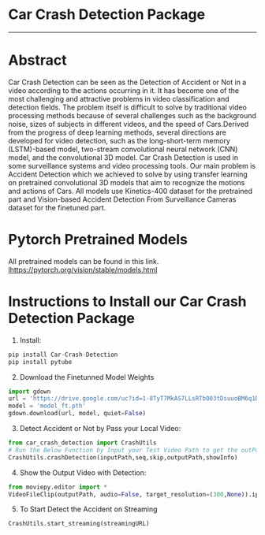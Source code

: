 
 

<h1 color="green"><b>Car Crash Detection Package</b></h1>

---

<h1 color="green"><b>Abstract</b></h1>
<p>Car Crash Detection can be seen as the Detection of Accident or Not in a video according to the actions occurring in it. It has
become one of the most challenging and attractive problems in video classification and detection fields.
The problem itself is difficult to solve by traditional video processing methods because of several challenges such as
the background noise, sizes of subjects in different videos, and the speed of Cars.Derived from the progress of
deep learning methods, several directions are developed for video detection, such as the
long-short-term memory (LSTM)-based model, two-stream convolutional neural network (CNN) model, and the convolutional 3D model.
Car Crash Detection is used in some surveillance systems and video processing tools.
Our main problem is Accident Detection which we achieved to solve by using transfer learning on pretrained convolutional 3D models
that aim to recognize the motions and actions of Cars.
All models use Kinetics-400 dataset for the pretrained part and Vision-based Accident Detection From Surveillance Cameras dataset
for the finetuned part.</p>


<h1 color="green"><b>Pytorch Pretrained Models</b></h1>
<p>All pretrained models can be found in this link.
 <a href="https://pytorch.org/vision/stable/models.html">lhttps://pytorch.org/vision/stable/models.html</a></p>


<h1 color="green"><b>Instructions to Install our Car Crash Detection Package</b></h1>


1. Install:

```python
pip install Car-Crash-Detection
pip install pytube
```

2. Download the Finetunned Model Weights

```python
import gdown
url = 'https://drive.google.com/uc?id=1-8TyT7MkAS7LLsRTbO03tDsuuoBM6q1D'
model = 'model_ft.pth'
gdown.download(url, model, quiet=False)
```
3. Detect Accident or Not by Pass your Local Video:

```python
from car_crash_detection import CrashUtils
# Run the Below Function by Input your Test Video Path to get the outPut Video with Accident Detection or Not
CrashUtils.crashDetection(inputPath,seq,skip,outputPath,showInfo)
```
4. Show the Output Video with Detection:

```python
from moviepy.editor import *
VideoFileClip(outputPath, audio=False, target_resolution=(300,None)).ipython_display()
```
5. To Start Detect the Accident on Streaming

```python
CrashUtils.start_streaming(streamingURL)
```